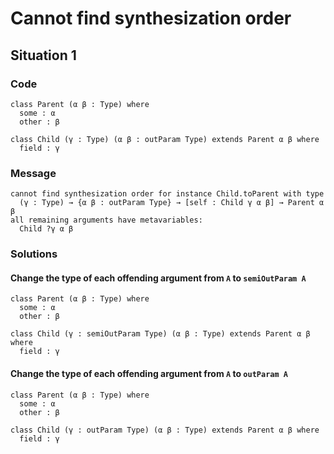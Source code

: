 # Cannot find synthesization order

## Situation 1

### Code

```lean4
class Parent (α β : Type) where
  some : α
  other : β

class Child (γ : Type) (α β : outParam Type) extends Parent α β where
  field : γ
```

### Message

```lean4
cannot find synthesization order for instance Child.toParent with type
  (γ : Type) → {α β : outParam Type} → [self : Child γ α β] → Parent α β
all remaining arguments have metavariables:
  Child ?γ α β
```

### Solutions

#### Change the type of each offending argument from `A` to `semiOutParam A`

```lean4
class Parent (α β : Type) where
  some : α
  other : β

class Child (γ : semiOutParam Type) (α β : Type) extends Parent α β where
  field : γ
```

#### Change the type of each offending argument from `A` to `outParam A`

```lean4
class Parent (α β : Type) where
  some : α
  other : β

class Child (γ : outParam Type) (α β : Type) extends Parent α β where
  field : γ
```
